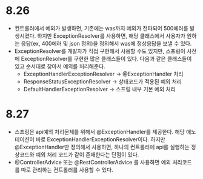 # 8.26
- 컨트롤러에서 예외가 발생하면, 기존에는 was까지 예외가 전파되어 500에러를 발생시켰다. 하지만 ExceptionResolver를 사용하면, 해당 클래스에서 사용자가 원하는 응답(ex, 400에러 및 json 정의)을 정의해서 was에 정상응답을 보낼 수 있다.
- ExceptionResolver를 개발자가 직접 구현해서 사용할 수도 있지만, 스프링이 사전에 ExceptionResolver를 구현한 많은 클래스들이 있다. 다음과 같은 클래스들이 있고 순서대로 찾아서 예외를 처리해준다.
    -  ExceptionHandlerExceptionResolver -> @ExceptionHandler 처리
    -  ResponseStatusExceptionResolver -> 상태코드가 적용된 예외 처리
    -  DefaultHandlerExceptionResolver -> 스프링 내부 기본 예외 처리

# 8.27
- 스프링은 api예외 처리문제를 위해서 @ExceptionHandler를 제공한다. 해당 애노테이션이 바로 ExceptionHandlerExceptionResolver이다. 하지만 @ExceptionHandler만 정의해서 사용하면, 하나의 컨트롤러에 api를 실행하는 정상코드와 예외 처리 코드가 같이 존재한다는 단점이 있다. 
- @ControllerAdvice 또는 @RestControllerAdvice 를 사용하면 예외 처리코드를 따로 관리하는 컨트롤러를 사용할 수 있다.
